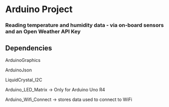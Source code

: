 # Arduino Project
### Reading temperature and humidity data - via on-board sensors and an Open Weather API Key

## Dependencies

ArduinoGraphics

ArduinoJson

LiquidCrystal_I2C

Arduino_LED_Matrix -> Only for Arduino Uno R4

Arduino_Wifi_Connect -> stores data used to connect to WiFi
